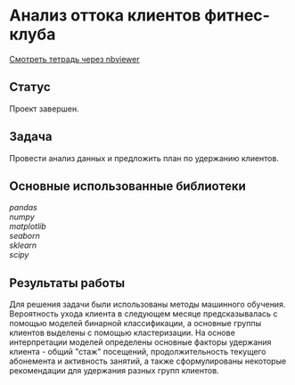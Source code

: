 # Анализ оттока клиентов фитнес-клуба
[Смотреть тетрадь через nbviewer](https://nbviewer.jupyter.org/github/vtauber/y.praktikum_projects/blob/master/gym_churn/gym_churn.ipynb)
## Статус
Проект завершен.
## Задача
Провести анализ данных и предложить план по удержанию клиентов. 
## Основные использованные библиотеки
*pandas  
numpy  
matplotlib  
seaborn  
sklearn  
scipy*
## Результаты работы
Для решения задачи были использованы методы машинного обучения. Вероятность ухода клиента в следующем месяце предсказывалась с помощью моделей бинарной классификации, а основные группы клиентов выделены с помощью кластеризации. На основе интерпретации моделей определены основные факторы удержания клиента - общий "стаж" посещений, продолжительность текущего абонемента и активность занятий, а также сформулированы некоторые рекомендации для удержания разных групп клиентов.
